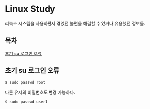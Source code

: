 # Linux Study

<p>리눅스 시스템을 사용하면서 겪었던 불편을 해결할 수 있거나 유용했던 정보들.</p>

## 목차
<p>

[초기 su 로그인 오류](#초기-su-로그인-오류)
</p>

## 초기 su 로그인 오류
<p>

```
$ sudo passwd root
```
</p>
<p>

다른 유저의 비밀번호도 변경 가능하다.
```
$ sudo passwd user1
```
</p>